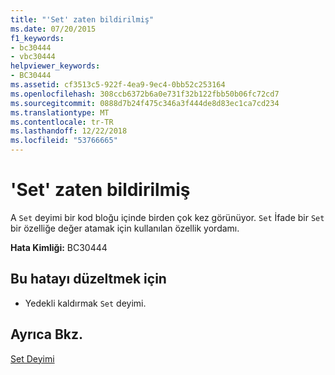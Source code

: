 ```yaml
---
title: "'Set' zaten bildirilmiş"
ms.date: 07/20/2015
f1_keywords:
- bc30444
- vbc30444
helpviewer_keywords:
- BC30444
ms.assetid: cf3513c5-922f-4ea9-9ec4-0bb52c253164
ms.openlocfilehash: 308ccb6372b6a0e731f32b122fbb50b06fc72cd7
ms.sourcegitcommit: 0888d7b24f475c346a3f444de8d83ec1ca7cd234
ms.translationtype: MT
ms.contentlocale: tr-TR
ms.lasthandoff: 12/22/2018
ms.locfileid: "53766665"
---
```

# <a name="set-is-already-declared"></a>'Set' zaten bildirilmiş
A `Set` deyimi bir kod bloğu içinde birden çok kez görünüyor. `Set` İfade bir `Set` bir özelliğe değer atamak için kullanılan özellik yordamı.  
  
 **Hata Kimliği:** BC30444  
  
## <a name="to-correct-this-error"></a>Bu hatayı düzeltmek için  
  
-   Yedekli kaldırmak `Set` deyimi.  
  
## <a name="see-also"></a>Ayrıca Bkz.  
 [Set Deyimi](../../visual-basic/language-reference/statements/set-statement.md)
